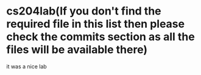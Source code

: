 # cs204lab(If you don't find the required file in this list then please check the commits section as all the files will be available there)
it was a nice lab
